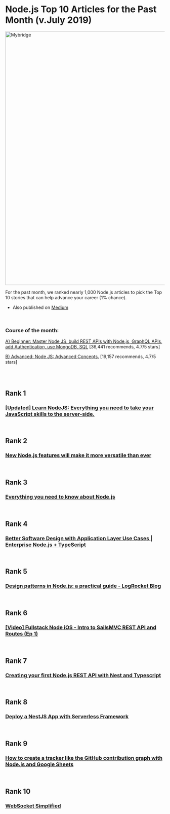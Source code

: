 # Node.js Top 10 Articles for the Past Month (v.July 2019)

<img src="node-1907-top10.png" width="800" alt="Mybridge"></a>

For the past month, we ranked nearly 1,000 Node.js articles to pick the Top 10 stories that can help advance your career (1% chance).

* Also published on [Medium](https://medium.mybridge.co/node-js-top-10-articles-for-the-past-month-v-july-2019-2cca3caa76f6)

<br>

### Course of the month:

[A) Beginner: Master Node JS, build REST APIs with Node.js, GraphQL APIs, add Authentication, use MongoDB, SQL](http://bit.ly/2Pgjlzx) [36,441 recommends, 4.7/5 stars]

[B) Advanced: Node JS: Advanced Concepts.](http://bit.ly/2z5cvFc) [19,157 recommends, 4.7/5 stars]

<br>


<br>

## Rank 1
### [[Updated] Learn NodeJS: Everything you need to take your JavaScript skills to the server-side. ](https://www.theodinproject.com/courses/nodejs?utm_source=mybridge&utm_medium=blog&utm_campaign=read_more)


<br>

## Rank 2
### [New Node.js features will make it more versatile than ever](https://tsh.io/blog/new-node-js-features?utm_source=mybridge&utm_medium=blog&utm_campaign=read_more)


<br>

## Rank 3
### [Everything you need to know about Node.js](https://dev.to/jorge_rockr/everything-you-need-to-know-about-node-js-lnc?utm_source=mybridge&utm_medium=blog&utm_campaign=read_more)


<br>

## Rank 4
### [Better Software Design with Application Layer Use Cases | Enterprise Node.js + TypeScript](https://khalilstemmler.com/articles/enterprise-typescript-nodejs/application-layer-use-cases?utm_source=mybridge&utm_medium=blog&utm_campaign=read_more)


<br>

## Rank 5
### [Design patterns in Node.js: a practical guide - LogRocket Blog](https://blog.logrocket.com/design-patterns-in-node-js?utm_source=mybridge&utm_medium=blog&utm_campaign=read_more)


<br>

## Rank 6
### [[Video] Fullstack Node iOS - Intro to SailsMVC REST API and Routes (Ep 1)](https://www.youtube.com/watch?v=WRAAMMycrNM?utm_source=mybridge&utm_medium=blog&utm_campaign=read_more)


<br>

## Rank 7
### [Creating your first Node.js REST API with Nest and Typescript](https://dev.to/itnext/nest-creating-a-rest-api-has-never-felt-so-good-4i1?utm_source=mybridge&utm_medium=blog&utm_campaign=read_more)


<br>

## Rank 8
### [Deploy a NestJS App with Serverless Framework](https://blog.theodo.com/2019/06/deploy-a-nestjs-app-in-5-minutes-with-serverless-framework?utm_source=mybridge&utm_medium=blog&utm_campaign=read_more)


<br>

## Rank 9
### [How to create a tracker like the GitHub contribution graph with Node.js and Google Sheets](https://levelup.gitconnected.com/how-to-create-a-tracker-like-the-github-contribution-graph-with-node-js-and-google-sheets-5e915c668c1?utm_source=mybridge&utm_medium=blog&utm_campaign=read_more)


<br>

## Rank 10
### [WebSocket Simplified](https://iamshadmirza.hashnode.dev/websocket-simplified-cjxjzcu0m002i3hs1eewt2p80?utm_source=mybridge&utm_medium=blog&utm_campaign=read_more)


                    

